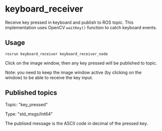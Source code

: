 # keyboard_receiver
Receive key pressed in keyboard and publish to ROS topic. 
This implementation uses OpenCV `waitKey()` function to catch keyboard events. 
## Usage
```
rosrun keyboard_receiver keyboard_receiver_node
```
Click on the image window, then any key pressed will be published to topic. 

Note: you need to keep the image window active (by clicking on the window) to be able to receive the key input.

## Published topics
Topic: "key_pressed"

Type: "std_msgs/Int64"

The publised message is the ASCII code in decimal of the pressed key.
